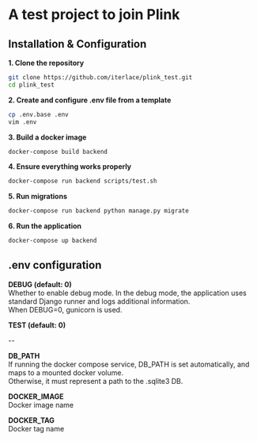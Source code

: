 # A test project to join Plink

## Installation & Configuration


**1. Clone the repository**  
```bash
git clone https://github.com/iterlace/plink_test.git
cd plink_test
```

**2. Create and configure .env file from a template**
```bash
cp .env.base .env
vim .env
```

**3. Build a docker image**
```bash
docker-compose build backend
```

**4. Ensure everything works properly**
```bash
docker-compose run backend scripts/test.sh
```

**5. Run migrations**
```bash
docker-compose run backend python manage.py migrate
```

**6. Run the application**
```bash
docker-compose up backend
```


## .env configuration

**DEBUG (default: 0)**  
Whether to enable debug mode.
In the debug mode, the application uses standard Django runner and logs additional information.  
When DEBUG=0, gunicorn is used.

**TEST (default: 0)**

--

**DB_PATH**  
If running the docker compose service, DB_PATH is set automatically, and maps to a mounted docker volume.  
Otherwise, it must represent a path to the .sqlite3 DB.


**DOCKER_IMAGE**  
Docker image name

**DOCKER_TAG**  
Docker tag name
